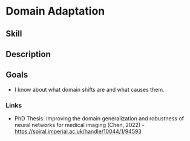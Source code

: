 # Domain Adaptation


## Skill

## Description

## Goals
* I know about what domain shifts are and what causes them.

### Links
* PhD Thesis: Improving the domain generalization and robustness of neural networks for medical imaging (Chen, 2022) - https://spiral.imperial.ac.uk/handle/10044/1/94593


